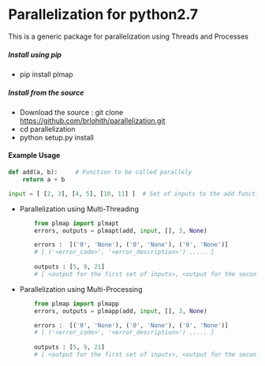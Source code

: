# Parallelization for python2.7

This is a generic package for parallelization using Threads and Processes

##### Install using pip 

* pip install plmap

##### Install from the source
* Download the source  : git clone https://github.com/brlohith/parallelization.git
* cd parallelization
* python setup.py install

#### Example Usage

```python
def add(a, b):     # Function to be called parallely
    return a + b
```

```python
input = [ [2, 3], [4, 5], [10, 11] ]  # Set of inputs to the add function
```

* Parallelization using Multi-Threading
    ``` python
        from plmap import plmapt
        errors, outputs = plmapt(add, input, [], 3, None) 
    ```
    ``` python
        errors :  [('0', 'None'), ('0', 'None'), ('0', 'None')]
        # [ ('<error_code>', '<error_description>') ..... ]
        
        outputs : [5, 9, 21]
        # [ <output for the first set of inputs>, <output for the second set of inputs> , ..... ]
    ```
* Parallelization using Multi-Processing
    ``` python
        from plmap import plmapp
        errors, outputs = plmapp(add, input, [], 3, None) 
    ```
    ``` python
        errors :  [('0', 'None'), ('0', 'None'), ('0', 'None')]
        # [ ('<error_code>', '<error_description>') ..... ]
        
        outputs : [5, 9, 21]
        # [ <output for the first set of inputs>, <output for the second set of inputs> , ..... ]
    ```

        





